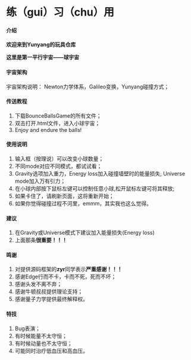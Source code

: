 # 练（gui）习（chu）用

#### 介绍
**欢迎来到Yunyang的玩具仓库**

**这里是第一平行宇宙——球宇宙**

#### 宇宙架构
宇宙架构说明： Newton力学体系，Galileo变换，Yunyang碰撞方式；


#### 传送教程

1.  下载BounceBallsGame的所有文件；
2.  双击打开.html文件，进入小球宇宙；
3.  Enjoy and endure the balls!

#### 使用说明

1.  输入框（按理说）可以改变小球数量；
2.  不同mode对应不同模式，都试试看；
3.  Gravity选项加入重力，Energy loss加入碰撞墙壁时的能量损失, Universe mode加入万有引力；
4.  在小球内部按下鼠标左键可以控制任意小球,松开鼠标左键可将其释放;
5.  如果卡住了，请刷新页面，这将重新开始；
6.  如果你觉得碰撞过程不河里，emmm，其实我也这么觉得。

#### 建议
1.  在Gravity或Universe模式下建议加入能量损失(Energy loss)
2.  上面那条**很重要！！！**

#### 鸣谢

1.  对提供源码框架的**zyr**同学表示**严重感谢！！！**
2.  感谢Edge行而不卡，卡而不死，死而不坏；
3.  感谢头发不离不弃；
4.  感谢牛顿叔叔提供理论支持；
5.  感谢量子力学提供最终解释权。


#### 特技

1.  Bug表演；
2.  有时候能量不太守恒；
3.  有时候动量也不太守恒；
4.  可能同时治疗低血压和高血压。